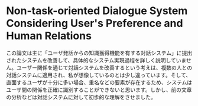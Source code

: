 # Non-task-oriented Dialogue System Considering User's Preference and Human Relations
この論文は主に「ユーザ発話からの知識獲得機能を有する対話システム」に提出されたシステムを改善して、具体的なシステム実現過程を詳しく説明していません。ユーザー関係を通じて対話システムを改善するという考えは、複数の人との対話システムに適用され、私が想像しているのとは少し違っています。そして、直面するユーザが十分に多い場合、重名などの要素が存在するため、システムはユーザ間の関係を正確に識別することができないと思います。しかし、前の文章の分析などは対話システムに対して初歩的な理解をさせました。
